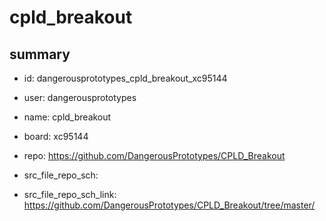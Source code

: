 # cpld_breakout
 
## summary 
* id: dangerousprototypes_cpld_breakout_xc95144
* user: dangerousprototypes
* name: cpld_breakout
* board: xc95144
* repo: https://github.com/DangerousPrototypes/CPLD_Breakout



* src_file_repo_sch: 
* src_file_repo_sch_link: https://github.com/DangerousPrototypes/CPLD_Breakout/tree/master/







